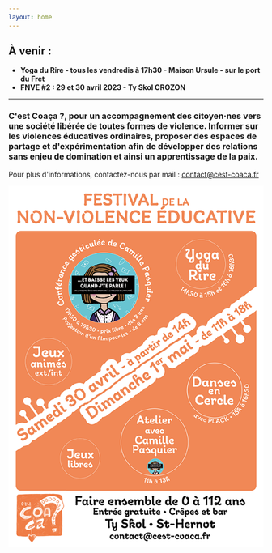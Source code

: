 ```yaml
---
layout: home
---
```

## À venir :
- **Yoga du Rire - tous les vendredis à 17h30 - Maison Ursule - sur le port du Fret**
- **FNVE #2 : 29 et 30 avril 2023 - Ty Skol CROZON**

*******

### **C'est Coaça ?**, pour un accompagnement des citoyen·nes vers une société libérée de toutes formes de violence. Informer sur les violences éducatives ordinaires, proposer des espaces de partage et d'expérimentation afin de développer des relations sans enjeu de domination et ainsi un apprentissage de la paix.

Pour plus d'informations, contactez-nous par mail : <a href="mailto:contact@cest-coaca.fr">contact@cest-coaca.fr</a>


<center><img class="fit-picture" src="./assets/img/non-violence9.png"
     alt="Affiche Festival de la Non-Violence Éducative 2022"></center>
